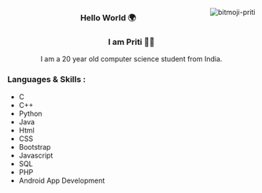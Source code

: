 <img align="right" src="https://i.ibb.co/KsWjkZN/bitmoji-priti.png" alt="bitmoji-priti" border="0"></a>
<h3 align="center">Hello World 🌍</h3>
<h3 align="center">I am Priti  👩‍💻 </h3>
<p align="center">I am a 20 year old computer science student from India. </p>
<h3> Languages & Skills : </h3>
<ul>
<li>C</li>
<li>C++</li>
<li>Python</li>
<li>Java</li>
<li>Html</li>
<li>CSS</li>
<li>Bootstrap</li>
<li>Javascript</li>
<!--<li>Jquery</li>-->
<li>SQL</li>  
<li>PHP</li>
<li>Android App Development</li>
</ul>
